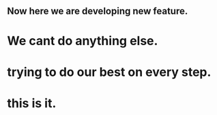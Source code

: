 ## Now here we are developing new feature.

# We cant do anything else.
# trying to do our best on every step.
# this is it.
